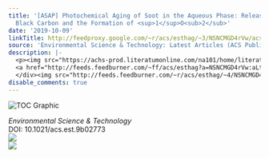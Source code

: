 ```yaml
---
title: '[ASAP] Photochemical Aging of Soot in the Aqueous Phase: Release of Dissolved
  Black Carbon and the Formation of <sup>1</sup>O<sub>2</sub>'
date: '2019-10-09'
linkTitle: http://feedproxy.google.com/~r/acs/esthag/~3/NSNCMGD4rVw/acs.est.9b02773
source: 'Environmental Science & Technology: Latest Articles (ACS Publications)'
description: |-
  <p><img src="https://achs-prod.literatumonline.com/na101/home/literatum/publisher/achs/journals/content/esthag/0/esthag.ahead-of-print/acs.est.9b02773/20191009/images/medium/es9b02773_0001.gif" alt="TOC Graphic"/></p><div><cite>Environmental Science & Technology</cite></div><div>DOI: 10.1021/acs.est.9b02773</div><div class="feedflare">
  <a href="http://feeds.feedburner.com/~ff/acs/esthag?a=NSNCMGD4rVw:aLtJ3mpZ5no:yIl2AUoC8zA"><img src="http://feeds.feedburner.com/~ff/acs/esthag?d=yIl2AUoC8zA" border="0"></img></a>
  </div><img src="http://feeds.feedburner.com/~r/acs/esthag/~4/NSNCMGD4rVw" ...
disable_comments: true
---
```

<p><img src="https://achs-prod.literatumonline.com/na101/home/literatum/publisher/achs/journals/content/esthag/0/esthag.ahead-of-print/acs.est.9b02773/20191009/images/medium/es9b02773_0001.gif" alt="TOC Graphic"/></p><div><cite>Environmental Science & Technology</cite></div><div>DOI: 10.1021/acs.est.9b02773</div><div class="feedflare">
<a href="http://feeds.feedburner.com/~ff/acs/esthag?a=NSNCMGD4rVw:aLtJ3mpZ5no:yIl2AUoC8zA"><img src="http://feeds.feedburner.com/~ff/acs/esthag?d=yIl2AUoC8zA" border="0"></img></a>
</div><img src="http://feeds.feedburner.com/~r/acs/esthag/~4/NSNCMGD4rVw" ...